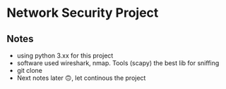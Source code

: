 
# Network Security Project

## Notes
* using python 3.xx for this project
* software used wireshark, nmap. Tools (scapy) the best lib for sniffing
* git clone <project url>
* Next notes later 🙃, let continous the project